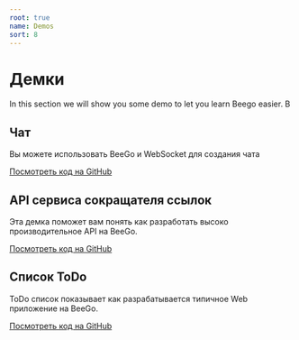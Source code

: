 ```yaml
---
root: true
name: Demos
sort: 8
---
```


# Демки
In this section we will show you some demo to let you learn Beego easier.
В

## Чат
Вы можете использовать BeeGo и WebSocket для создания чата

[Посмотреть код на GitHub](https://github.com/beego/samples/tree/master/WebIM)

## API сервиса сокращателя ссылок
Эта демка поможет вам понять как разработать высоко производительное API на BeeGo.

[Посмотреть код на GitHub](https://github.com/beego/samples/tree/master/shorturl)

## Список ToDo
ToDo список показывает как разрабатывается типичное Web приложение на BeeGo.

[Посмотреть код на GitHub](https://github.com/beego/samples/tree/master/todo)
